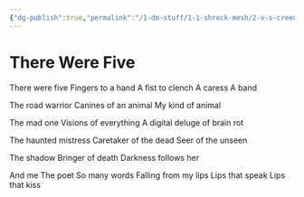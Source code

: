```yaml
---
{"dg-publish":true,"permalink":"/1-dm-stuff/1-1-shreck-mesh/2-v-s-creed/there-were-five/"}
---
```



# There Were Five

There were five
Fingers to a hand
A fist to clench
A caress
A band

The road warrior
Canines of an animal
My kind of animal

The mad one
Visions of everything
A digital deluge of brain rot

The haunted mistress
Caretaker of the dead
Seer of the unseen

The shadow
Bringer of death
Darkness follows her

And me
The poet
So many words
Falling from my lips
Lips that speak
Lips that kiss

